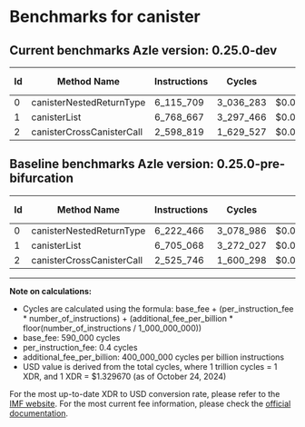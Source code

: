 # Benchmarks for canister

## Current benchmarks Azle version: 0.25.0-dev

| Id  | Method Name               | Instructions | Cycles    | USD           | USD/Million Calls | Change                              |
| --- | ------------------------- | ------------ | --------- | ------------- | ----------------- | ----------------------------------- |
| 0   | canisterNestedReturnType  | 6_115_709    | 3_036_283 | $0.0000040373 | $4.03             | <font color="green">-106_757</font> |
| 1   | canisterList              | 6_768_667    | 3_297_466 | $0.0000043845 | $4.38             | <font color="red">+63_599</font>    |
| 2   | canisterCrossCanisterCall | 2_598_819    | 1_629_527 | $0.0000021667 | $2.16             | <font color="red">+73_073</font>    |

## Baseline benchmarks Azle version: 0.25.0-pre-bifurcation

| Id  | Method Name               | Instructions | Cycles    | USD           | USD/Million Calls |
| --- | ------------------------- | ------------ | --------- | ------------- | ----------------- |
| 0   | canisterNestedReturnType  | 6_222_466    | 3_078_986 | $0.0000040940 | $4.09             |
| 1   | canisterList              | 6_705_068    | 3_272_027 | $0.0000043507 | $4.35             |
| 2   | canisterCrossCanisterCall | 2_525_746    | 1_600_298 | $0.0000021279 | $2.12             |

---

**Note on calculations:**

-   Cycles are calculated using the formula: base_fee + (per_instruction_fee \* number_of_instructions) + (additional_fee_per_billion \* floor(number_of_instructions / 1_000_000_000))
-   base_fee: 590_000 cycles
-   per_instruction_fee: 0.4 cycles
-   additional_fee_per_billion: 400_000_000 cycles per billion instructions
-   USD value is derived from the total cycles, where 1 trillion cycles = 1 XDR, and 1 XDR = $1.329670 (as of October 24, 2024)

For the most up-to-date XDR to USD conversion rate, please refer to the [IMF website](https://www.imf.org/external/np/fin/data/rms_sdrv.aspx).
For the most current fee information, please check the [official documentation](https://internetcomputer.org/docs/current/developer-docs/gas-cost#execution).
